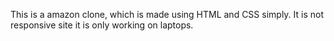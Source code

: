 This is a amazon clone, which is made using HTML and CSS simply.
It is not responsive site it is only working on laptops.
